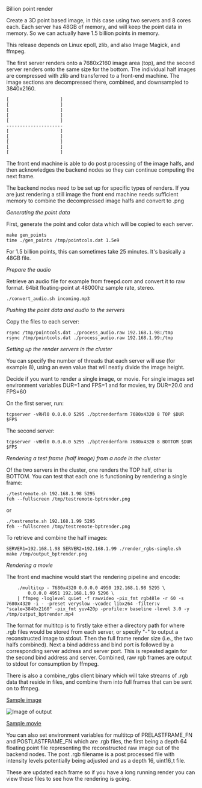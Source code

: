 Billion point render

Create a 3D point based image, in this case using two servers and 8 cores each.
Each server has 48GB of memory, and will keep the point data in memory.
So we can actually have 1.5 billion points in memory.

This release depends on Linux epoll, zlib, and also Image Magick, and ffmpeg.

The first server renders onto a 7680x2160 image area (top), and the second
server renders onto the same size for the bottom. The individual half images are compressed with zlib and transferred to a front-end machine. The image sections are decompressed there, combined, and downsampled to 3840x2160.

```console
[                   ]
[                   ]
[                   ]
[                   ]
[                   ]
---------------------
[                   ]
[                   ]
[                   ]
[                   ]
[                   ]
```

The front end machine is able to do post processing of the image halfs, and then acknowledges the backend nodes so they can continue computing the next frame.

The backend nodes need to be set up for specific types of renders. If you are just rendering a still image the front end machine needs sufficient memory to combine the decompressed image halfs and convert to .png

*Generating the point data*

First, generate the point and color data which will be copied to each server.

```console
make gen_points
time ./gen_points /tmp/pointcols.dat 1.5e9
```

For 1.5 billion points, this can sometimes take 25 minutes. It's basically a
48GB file.

*Prepare the audio*

Retrieve an audio file for example from freepd.com and convert it to raw format.
64bit floating-point at 48000hz sample rate, stereo.

```console
./convert_audio.sh incoming.mp3
```

*Pushing the point data and audio to the servers*

Copy the files to each server:

```console
rsync /tmp/pointcols.dat ./process_audio.raw 192.168.1.98:/tmp
rsync /tmp/pointcols.dat ./process_audio.raw 192.168.1.99:/tmp   
```

*Setting up the render servers in the cluster*

You can specify the number of threads that each server will use (for example 8), using an even value that will neatly divide the image height.

Decide if you want to render a single image, or movie.
For single images set environment variables DUR=1 and FPS=1
and for movies, try DUR=20.0 and FPS=60

On the first server, run:

```console
tcpserver -vRHl0 0.0.0.0 5295 ./bptrenderfarm 7680x4320 8 TOP $DUR $FPS
```

The second server:

```console
tcpserver -vRHl0 0.0.0.0 5295 ./bptrenderfarm 7680x4320 8 BOTTOM $DUR $FPS
```

*Rendering a test frame (half image) from a node in the cluster*

Of the two servers in the cluster, one renders the TOP half, other is BOTTOM.
You can test that each one is functioning by rendering a single frame:

```console
./testremote.sh 192.168.1.98 5295
feh --fullscreen /tmp/testremote-bptrender.png
```

or

```console
./testremote.sh 192.168.1.99 5295
feh --fullscreen /tmp/testremote-bptrender.png
```

To retrieve and combine the half images:

```console
SERVER1=192.168.1.98 SERVER2=192.168.1.99 ./render_rgbs-single.sh
make /tmp/output_bptrender.png
```

*Rendering a movie*

The front end machine would start the rendering pipeline and encode:

```console
    ./multitcp - 7680x4320 0.0.0.0 4950 192.168.1.98 5295 \
        0.0.0.0 4951 192.168.1.99 5296 \
	| ffmpeg -loglevel quiet -f rawvideo -pix_fmt rgb48le -r 60 -s 7680x4320 -i - -preset veryslow -vcodec libx264 -filter:v "scale=3840x2160" -pix_fmt yuv420p -profile:v baseline -level 3.0 -y /tmp/output_bptrender.mp4
```

The format for multitcp is to firstly take either a directory path for where .rgb files would be stored from each server, or specify "-" to output a reconstructed image to stdout. Then the full frame render size (i.e., the two halfs combined). Next a bind address and bind port is followed by a corresponding server address and server port. This is repeated again for the second bind address and server. Combined, raw rgb frames are output to stdout for consumption by ffmpeg.

There is also a combine_rgbs client binary which will take streams of .rgb data that reside in files, and combine them into full frames that can be sent on to ffmpeg.


[Sample image](https://phrasep.com/~lvecsey/software/bptrender/output_bptrender.png)

![Image of output](https://phrasep.com/~lvecsey/software/bptrender/output_bptrender.png)

[Sample movie](https://phrasep.com/~lvecsey/software/bptrender/output_bptrender.mp4)

You can also set environment variables for multitcp of PRELASTFRAME_FN
and POSTLASTFRAME_FN which are .rgb files, the first being a depth 64
floating point file representing the reconstructed raw image out of the backend nodes. The post .rgb filename is a post processed file with intensity levels potentially being adjusted and as a depth 16, uint16_t file. 

These are updated each frame so if you have a long running render you can view
these files to see how the rendering is going.

